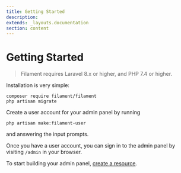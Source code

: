 ```yaml
---
title: Getting Started
description:
extends: _layouts.documentation
section: content
---
```


# Getting Started

> Filament requires Laravel 8.x or higher, and PHP 7.4 or higher.

Installation is very simple:
```
composer require filament/filament
php artisan migrate
```

Create a user account for your admin panel by running
```
php artisan make:filament-user
```
and answering the input prompts.

Once you have a user account, you can sign in to the admin panel by visiting `/admin` in your browser.

To start building your admin panel, [create a resource](/docs/resources#getting-started).